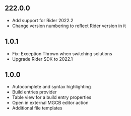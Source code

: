 <h2>222.0.0</h2>
<p>
  <ul>
    <li>Add support for Rider 2022.2</li>
    <li>Change version numbering to reflect Rider version in it</li>
  </ul>
</p>
<h2>1.0.1</h2>
<p>
  <ul>
    <li>Fix: Exception Thrown when switching solutions</li>
    <li>Upgrade Rider SDK to 2022.1</li>
  </ul>
</p>
<h2>1.0.0</h2>
<p>
  <ul>
    <li>Autocomplete and syntax highlighting</li>
    <li>Build entries provider</li>
    <li>Table view for a build entry properties</li>
    <li>Open in external MGCB editor action</li>
    <li>Additional file templates</li>
  </ul>
</p>
